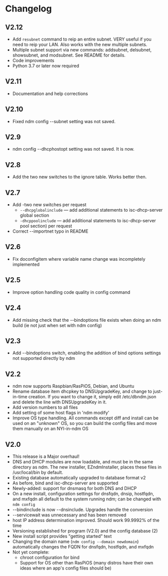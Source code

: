 # Changelog

	
## V2.12

* Add `resubnet` command to reip an entire subnet. VERY useful if you need to reip your LAN. Also works with the new multiple subnets.
* Multiple subnet support via new commands: addsubnet, delsubnet, showsubnet, and modsubnet. See README for details. 
* Code improvements
* Python 3.7 or later now required

## V2.11

* Documentation and help corrections

## V2.10

* Fixed ndm config --subnet setting was not saved.

## V2.9

* ndm config --dhcphostopt setting was not saved. It is now.

## V2.8

* Add the two new switches to the ignore table. Works better then.

## V2.7

* Add -two new switches per request
    * `--dhcpglobalinclude` &mdash; add additional statements to isc-dhcp-server global section
    * `-dhcppoolinclude` &mdash; add additional statements to isc-dhcp-server pool section) per request
* Correct --importnet typo in README

## V2.6

* Fix doconfigitem where variable name change was incompletely implemented

## V2.5

* Improve option handling code quality in config command

## V2.4

* Add missing check that the --bindoptions file exists when doing an ndm build (ie not just when set with ndm config)

## V2.3

* Add --bindoptions switch, enabling the addition of bind options settings not supported directly by ndm

## V2.2

* ndm now supports Raspbian/RasPiOS, Debian, and Ubuntu
* Rename database item dhcpkey to DNSUpgradeKey, and change to just-in-time creation. If you want to change it, simply edit /etc/dbndm.json and delete the line with DNSUpgradeKey in it.
* Add version numbers to all files
* Add setting of some host flags in 'ndm modify'
* Improve OS type handling. All commands except diff and install can be used on an "unknown" OS, so you can build the config files and move them manually on an NYI-in-ndm OS

## V2.0

* This release is a Major overhaul!
* DNS and DHCP modules are now loadable, and must be in the same directory as ndm. The new installer, EZndmInstaller, places these files in /usr/local/bin by default.
* Existing database automatically upgraded to database format v2
* As before, bind and isc-dhcp-server are supported
* Newly-added: support for dnsmasq for both DNS and DHCP
* On a new install, configuration settings for dnsfqdn, dnsip, hostfqdn, and mxfqdn all default to the system running ndm; can be changed with `ndm config`
* --bindinclude is now --dnsinclude. Upgrades handle the conversion
* --servicewait was unnecessary and has been removed
* host IP address determination improved. Should work 99.9992% of the time
* Versioning established for program (V2.0) and the config database (2)
* New install script provides "getting started" text
* Changing the domain name (`ndm config --domain newdomain`) automatically changes the FQDN for dnsfqdn, hostfqdn, and mxfqdn
* Not yet complete:
    * chroot configuration for bind
    * Support for OS other than RasPiOS (many distros have their own ideas where an app's config files should be)

